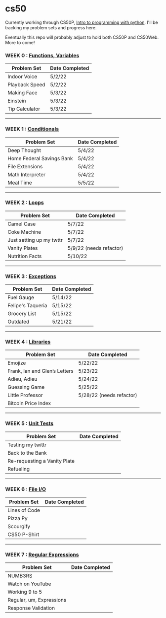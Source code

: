 # cs50

Currently working through CS50P, [Intro to programming with python](https://cs50.harvard.edu/python/2022/). I'll be tracking my problem sets and progress here.

Eventually this repo will probably adjust to hold both CS50P and CS50Web. More to come!

### WEEK 0 : [Functions, Variables](https://cs50.harvard.edu/python/2022/psets/0/)
| Problem Set| Date Completed |
| ----------- | ----------- |
|Indoor Voice| 5/2/22  |
|Playback Speed|5/2/22 |
|Making Face|5/3/22|
|Einstein|5/3/22|
|Tip Calculator|5/3/22|

----------------------------

### WEEK 1 : [Conditionals](https://cs50.harvard.edu/python/2022/psets/1/)
| Problem Set| Date Completed |
| ----------- | ----------- |
|Deep Thought|5/4/22|
|Home Federal Savings Bank|5/4/22|
|File Extensions|5/4/22|
|Math Interpreter|5/4/22|
|Meal Time|5/5/22|

----------------------------

### WEEK 2 : [Loops](https://cs50.harvard.edu/python/2022/psets/2/)
| Problem Set|Date Completed |
| ----------- | ----------- |
|Camel Case|5/7/22|
|Coke Machine|5/7/22|
|Just setting up my twttr|5/7/22|
|Vanity Plates|5/9/22 (needs refactor)|
|Nutrition Facts|5/10/22|

----------------------------

### WEEK 3 : [Exceptions](https://cs50.harvard.edu/python/2022/psets/3/)
| Problem Set| Date Completed |
| ----------- | ----------- |
|Fuel Gauge|5/14/22|
|Felipe's Taqueria|5/15/22|
|Grocery List|5/15/22|
|Outdated|5/21/22|

----------------------------

### WEEK 4 : [Libraries](https://cs50.harvard.edu/python/2022/psets/4/)
| Problem Set| Date Completed |
| ----------- | ----------- |
|Emojize|5/22/22|
|Frank, Ian and Glen’s Letters|5/23/22|
|Adieu, Adieu|5/24/22|
|Guessing Game|5/25/22|
|Little Professor|5/28/22 (needs refactor)|
|Bitcoin Price Index||

-------------------------------

### WEEK 5 : [Unit Tests](https://cs50.harvard.edu/python/2022/psets/5/)
| Problem Set| Date Completed |
| ----------- | ----------- |
|Testing my twittr||
|Back to the Bank||
|Re-requesting a Vanity Plate||
|Refueling||

-------------------------------

### WEEK 6 : [File I/O](https://cs50.harvard.edu/python/2022/psets/6/)
| Problem Set| Date Completed |
| ----------- | ----------- |
|Lines of Code||
|Pizza Py||
|Scourgify||
|CS50 P-Shirt||

----------------------------------

### WEEK 7 : [Regular Expressions](https://cs50.harvard.edu/python/2022/psets/7/)
| Problem Set| Date Completed |
| ----------- | ----------- |
|NUMB3RS||
|Watch on YouTube||
|Working 9 to 5||
|Regular, um, Expressions||
|Response Validation||
